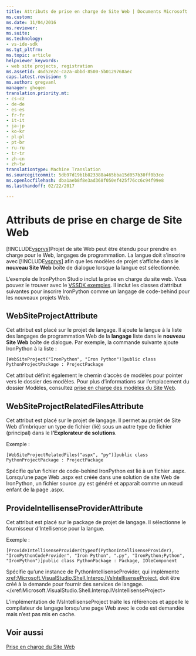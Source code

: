 ```yaml
---
title: Attributs de prise en charge de Site Web | Documents Microsoft
ms.custom: 
ms.date: 11/04/2016
ms.reviewer: 
ms.suite: 
ms.technology:
- vs-ide-sdk
ms.tgt_pltfrm: 
ms.topic: article
helpviewer_keywords:
- web site projects, registration
ms.assetid: 46d52e2c-ca2a-4bbd-8500-5b0129768aec
caps.latest.revision: 9
ms.author: gregvanl
manager: ghogen
translation.priority.mt:
- cs-cz
- de-de
- es-es
- fr-fr
- it-it
- ja-jp
- ko-kr
- pl-pl
- pt-br
- ru-ru
- tr-tr
- zh-cn
- zh-tw
translationtype: Machine Translation
ms.sourcegitcommit: 5db97d19b1b823388a465bba15d057b30ff0b3ce
ms.openlocfilehash: dba1aeb8f8e3ad368f050ef425f76cc6c94f99e8
ms.lasthandoff: 02/22/2017

---
```

# <a name="web-site-support-attributes"></a>Attributs de prise en charge de Site Web
[!INCLUDE[vsprvs](../../code-quality/includes/vsprvs_md.md)]Projet de site Web peut être étendu pour prendre en charge pour le Web, langages de programmation. La langue doit s’inscrire avec [!INCLUDE[vsprvs](../../code-quality/includes/vsprvs_md.md)] afin que les modèles de projet s’affiche dans le **nouveau Site Web** boîte de dialogue lorsque la langue est sélectionnée.  
  
 L’exemple de IronPython Studio inclut la prise en charge du site web. Vous pouvez le trouver avec le [VSSDK exemples](../../misc/vssdk-samples.md). Il inclut les classes d’attribut suivantes pour inscrire IronPython comme un langage de code-behind pour les nouveaux projets Web.  
  
## <a name="websiteprojectattribute"></a>WebSiteProjectAttribute  
 Cet attribut est placé sur le projet de langage. Il ajoute la langue à la liste des langages de programmation Web de la **langage** liste dans le **nouveau Site Web** boîte de dialogue. Par exemple, la commande suivante ajoute IronPython à la liste :  
  
```  
[WebSiteProject("IronPython", "Iron Python")]public class PythonProjectPackage : ProjectPackage  
```  
  
 Cet attribut définit également le chemin d’accès de modèles pour pointer vers le dossier des modèles. Pour plus d’informations sur l’emplacement du dossier Modèles, consultez [prise en charge des modèles du Site Web](../../extensibility/internals/web-site-support-templates.md).  
  
## <a name="websiteprojectrelatedfilesattribute"></a>WebSiteProjectRelatedFilesAttribute  
 Cet attribut est placé sur le projet de langage. Il permet au projet de Site Web d’imbriquer un type de fichier (lié) sous un autre type de fichier (principal) dans le **l’Explorateur de solutions**.  
  
 Exemple :  
  
```  
[WebSiteProjectRelatedFiles("aspx", "py")]public class PythonProjectPackage : ProjectPackage  
```  
  
 Spécifie qu’un fichier de code-behind IronPython est lié à un fichier .aspx. Lorsqu’une page Web .aspx est créée dans une solution de site Web de IronPython, un fichier source .py est généré et apparaît comme un nœud enfant de la page .aspx.  
  
## <a name="provideintellisenseproviderattribute"></a>ProvideIntellisenseProviderAttribute  
 Cet attribut est placé sur le package de projet de langage. Il sélectionne le fournisseur d’Intellisense pour la langue.  
  
 Exemple :  
  
```  
[ProvideIntellisenseProvider(typeof(PythonIntellisenseProvider), "IronPythonCodeProvider", "Iron Python", ".py", "IronPython;Python", "IronPython")]public class PythonPackage : Package, IOleComponent  
```  
  
 Spécifie qu’une instance de PythonIntellisenseProvider, qui implémente <xref:Microsoft.VisualStudio.Shell.Interop.IVsIntellisenseProject>, doit être créé à la demande pour fournir des services de langage.</xref:Microsoft.VisualStudio.Shell.Interop.IVsIntellisenseProject>  
  
 L’implémentation de IVsIntellisenseProject traite les références et appelle le compilateur de langage lorsqu’une page Web avec le code est demandée mais n’est pas mis en cache.  
  
## <a name="see-also"></a>Voir aussi  
 [Prise en charge du Site Web](../../extensibility/internals/web-site-support.md)
